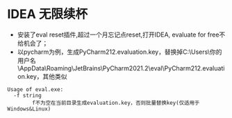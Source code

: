# IDEA 无限续杯
* 安装了eval reset插件,超过一个月忘记点reset,打开IDEA, evaluate for free不给机会了；
* 以pycharm为例，生成PyCharm212.evaluation.key，替换掉C:\Users\你的用户名\AppData\Roaming\JetBrains\PyCharm2021.2\eval\PyCharm212.evaluation.key，其他类似
```
Usage of eval.exe:
  -f string
        f不为空在当前目录生成evaluation.key，否则批量替换key(仅适用于Windows&Linux)
```
